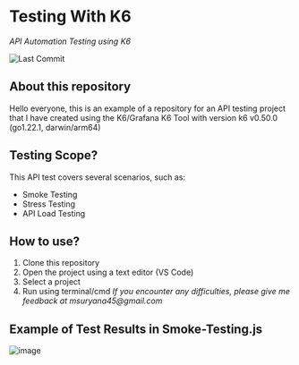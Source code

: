# Testing With K6
_API Automation Testing using K6_

![Last Commit](https://img.shields.io/github/last-commit/suryana-code/Testing-With-K6)


## About this repository
Hello everyone, this is an example of a repository for an API testing project that I have created using the K6/Grafana K6 Tool with version k6 v0.50.0 (go1.22.1, darwin/arm64)

## Testing Scope?
This API test covers several scenarios, such as:
- Smoke Testing
- Stress Testing
- API Load Testing


## How to use?
1. Clone this repository
2. Open the project using a text editor (VS Code)
3. Select a project
4. Run using terminal/cmd
_If you encounter any difficulties, please give me feedback at msuryana45@gmail.com_

## Example of Test Results in Smoke-Testing.js
![image](https://github.com/suryana-code/Testing-With-K6/assets/53417863/06507764-dc7d-4f0a-b892-7aefa0d94c0f)
